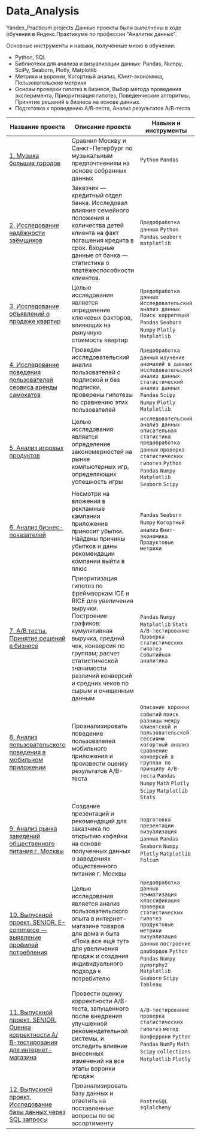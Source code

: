 # Data_Analysis
Yandex_Practicum projects
Данные проекты были выполнены в ходе обучения в Яндекс.Практикуме по профессии "Аналитик данных".

Основные инструменты и навыки, полученные мною в обучении:
* Python, SQL
* Библиотеки для анализа и визуализации данных: Pandas, Numpy, SciPy, Seaborn, Plotly, Matplotlib
* Метрики и воронки, Когортный анализ, Юнит-экономика, Пользовательские метрики
* Основы проверки гипотез в бизнесе, Выбор метода проведения эксперимента, Приоритизация гипотез, Поведенческие алгоритмы, Принятие решений в бизнесе на основе данных.
* Подготовка к проведению A/B-теста, Анализ результатов A/B-теста

| Название проекта | Описание проекта | Навыки и инструменты |
| ----------- | ----------- | ----------- |
| [1. Музыка больших городов](https://github.com/pspasskiy/Data_Analysis/tree/main/01.%20big%20city%20music) | Сравнил Москву и Санкт-Петербург по музыкальным предпочтнениям на основе собранных данных | `Python` `Pandas` |
| [2. Исследование надёжности заёмщиков](https://github.com/pspasskiy/Data_Analysis/tree/main/02.%20bank%20debtors) | Заказчик — кредитный отдел банка. Исследовал влияние семейного положения и количества детей клиента на факт погашения кредита в срок. Входные данные от банка — статистика о платёжеспособности клиентов. | `Предобработка данных` `Python` `Pandas` `seaborn` `matplotlib` |
| [3. Исследование объявлений о продаже квартир](https://github.com/pspasskiy/Data_Analysis/tree/main/03.%20real%20estate)| Целью исследования является определение ключевых факторов, влияющих на рынучную стоимость квартир| `Предобработка данных` `Исследовательский анализ данных` `Поиск корреляций` `Pandas` `Seaborn` `Numpy` `Plotly` `Matplotlib` | 
| [4. Исследование поведения пользователей сервиса аренды самокатов](https://github.com/pspasskiy/Data_Analysis/tree/main/04.%20scooter%20rent) | Проведен исследовательский анализ пользователей с подпиской и без подписки, проверены гипотезы по сравнению этих пользователей | `Предобработка данных` `изучение аномалий в данных` `исследовательский анализ данных` `статистический анализ данных` `Pandas` `Scipy` `Numpy` `Plotly` `Matplotlib` |
| [5. Анализ игровых продуктов](https://github.com/pspasskiy/Data_Analysis/tree/main/05.%20video%20games%20research) | Целью исследования является определение закономерностей на рынке компьютерных игр, определяющих успешность игры | `исследовательский анализ данных` `описательная статистика` `предобработка данных` `проверка статистических гипотез` `Python` `Pandas` `Numpy` `Matplotlib` `Seaborn` `Scipy` |
| [6. Анализ бизнес-показателей](https://github.com/pspasskiy/Data_Analysis/tree/main/06.%20business%20performance%20analysis) | Несмотря на вложения в рекламные кампании приложение приносит убытки. Найдены причины убытков и даны рекомендации компании выйти в плюс | `Pandas` `Seaborn` `Numpy` `Когортный анализ` `Юнит-экономика` `Продуктовые метрики` |
| [7. A/B тесты. Принятие решений в бизнесе](https://github.com/pspasskiy/Data_Analysis/tree/main/07.%20ab%20test) | Приоритизация гипотез по фреймворкам ICE и RICE для увеличения выручки. Построение графиков: кумулятивная выручка, средний чек, конверсия по группам; расчет статистической значимости различий конверсий и средних чеков по сырым и очищенным данным | `Pandas` `Numpy` `Matplotlib` `Stats` `A/B-тестирование` `Проверка статистических гипотез` `Событийная аналитика` |
| [8. Анализ пользовательского поведения в мобильном приложении](https://github.com/pspasskiy/Data_Analysis/tree/main/event%20analytics%20mobile%20app) | Проанализировать поведение пользователей мобильного приложения и произвести оценку результатов A/B-теста | `Описание воронки событий` `поиск разницы между клиентской и пользовательской сессиями` `когортный анализ` `сравнение конверсий в группах по принципу A/B-теста` `Pandas` `Numpy` `Math` `Plotly` `Scipy` `Matplotlib` `Stats` |
| [9. Анализ рынка заведений общественного питания г. Москвы](https://github.com/pspasskiy/Data_Analysis/tree/main/cafe%20market%20analysis) | Создание презентаций и рекомендаций для заказчика по открытию кофейни на основе полученных данных о заведениях общественного питания г. Москвы | `подготовка презентации` `визуализация данных` `Pandas` `Seaborn` `Numpy` `Plotly` `Matplotlib` `Folium` |
| [10. Выпускной проект. SENIOR. E-commerce — выявление профилей потребления](https://github.com/pspasskiy/Data_Analysis/tree/main/e-commerce) | Целью исследования является анализ пользовательского опыта в интернет-магазине товаров для дома и быта «Пока все ещё тут» для увеличения продаж и создания индивидуального подхода к потребителю | `предобработка данных` `лемматизация` `классификация` `проверка статистических гипотез` `продуктовые метрики` `визуализация данных` `построение дашбордов` `Python` `Pandas` `Numpy` `pymorphy2` `Matplotlib` `Seaborn` `Scipy` `Tableau` |
| [11. Выпускной проект. SENIOR. Оценка корректности А/В-тестирования для интернет-магазина](https://github.com/pspasskiy/Data_Analysis/tree/main/final%20ab%20test)| Провести оценку корректности A/B-теста, запущенного после внедрения улучшенной рекомендательной системы, и отследить влияние внесенных изменений на все этапы воронки продаж | `А/В-тестирование` `проверка статистических гипотез` `метод Бонферрони` `Python` `Pandas` `NumPy` `Math` `Scipy` `collections` `Matplotlib` `Plotly` |
| [12.  Выпускной проект. Исследование базы данных через SQL запросы](https://github.com/pspasskiy/Data_Analysis/tree/main/sql) | Проанализировать базу данных и ответить на поставленные вопросы по ее ассортименту | `PostreSQL` `sqlalchemy` |
